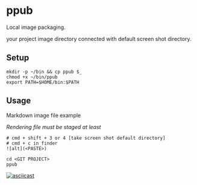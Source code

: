 # ppub

Local image packaging.

your project image directory connected with default screen shot directory.

## Setup

```
mkdir -p ~/bin && cp ppub $_
chmod +x ~/bin/ppub
export PATH=$HOME/bin:$PATH
```

## Usage

Markdown image file example

*Rendering file must be staged at least*

```
# cmd + shift + 3 or 4 [take screen shot default directory]
# cmd + c in finder
![alt](<PASTE>)
```

```
cd <GIT PROJECT>
ppub
```

[![asciicast](https://asciinema.org/a/UHv5eLtSDZu9hOJsbsBEMAph8.png)](https://asciinema.org/a/UHv5eLtSDZu9hOJsbsBEMAph8)
